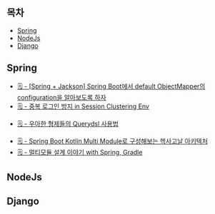 
## 목차
* [Spring](#Spring)
* [NodeJs](#NodeJs)
* [Django](#Django)


## Spring
* [🗒 - [Spring + Jackson] Spring Boot에서 default ObjectMapper의 configuration을 알아보도록 하자](https://sabarada.tistory.com/236)
* [🗒 - 중복 로그인 방지 in Session Clustering Env](http://dveamer.github.io/backend/PreventDuplicatedLogin.html)

<!-- queryDsl -->
* [🗒 - 우아한 형제들의 Querydsl 사용법](https://velog.io/@youngerjesus/%EC%9A%B0%EC%95%84%ED%95%9C-%ED%98%95%EC%A0%9C%EB%93%A4%EC%9D%98-Querydsl-%ED%99%9C%EC%9A%A9%EB%B2%95)

<!-- 멀티모듈 -->
* [🗒 - Spring Boot Kotlin Multi Module로 구성해보는 헥사고날 아키텍처](https://techblog.woowahan.com/12720/)
* [🗒 - 멀티모듈 설계 이야기 with Spring, Gradle](https://techblog.woowahan.com/2637/)

## NodeJs



## Django